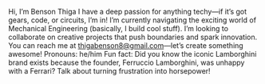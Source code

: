 Hi, I’m Benson Thiga
I have a deep passion for anything techy—if it’s got gears, code, or circuits, I’m in!
I’m currently navigating the exciting world of Mechanical Engineering (basically, I build cool stuff).
I’m looking to collaborate on creative projects that push boundaries and spark innovation.
You can reach me at thigabenson8@gmail.com—let’s create something awesome!
Pronouns: he/him
Fun fact: Did you know the iconic Lamborghini brand exists because the founder, Ferruccio Lamborghini, was unhappy with a Ferrari? Talk about turning frustration into horsepower!

<!---
ngarithiga/ngarithiga is a ✨ special ✨ repository because its `README.md` (this file) appears on your GitHub profile.
You can click the Preview link to take a look at your changes.
--->
